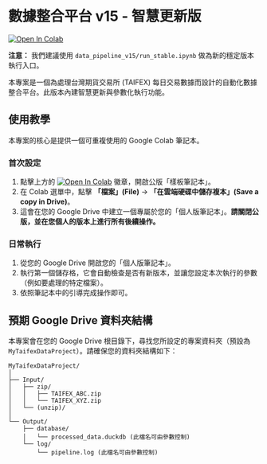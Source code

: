 # 數據整合平台 v15 - 智慧更新版

[![Open In Colab](https://colab.research.google.com/assets/colab-badge.svg)](https://colab.research.google.com/github/TaifexDataService/taifexd-data/blob/main/data_pipeline_v15/run_stable.ipynb)

**注意：** 我們建議使用 `data_pipeline_v15/run_stable.ipynb` 做為新的穩定版本執行入口。

本專案是一個為處理台灣期貨交易所 (TAIFEX) 每日交易數據而設計的自動化數據整合平台。此版本內建智慧更新與參數化執行功能。

## 使用教學

本專案的核心是提供一個可重複使用的 Google Colab 筆記本。

### 首次設定

1.  點擊上方的 [![Open In Colab](https://colab.research.google.com/assets/colab-badge.svg)](https://colab.research.google.com/github/TaifexDataService/taifexd-data/blob/main/data_pipeline_v15/run_stable.ipynb) 徽章，開啟公版「樣板筆記本」。
2.  在 Colab 選單中，點擊 **「檔案」(File)** -> **「在雲端硬碟中儲存複本」(Save a copy in Drive)**。
3.  這會在您的 Google Drive 中建立一個專屬於您的「個人版筆記本」。**請關閉公版，並在您個人的版本上進行所有後續操作。**

### 日常執行

1.  從您的 Google Drive 開啟您的「個人版筆記本」。
2.  執行第一個儲存格，它會自動檢查是否有新版本，並讓您設定本次執行的參數（例如要處理的特定檔案）。
3.  依照筆記本中的引導完成操作即可。

## 預期 Google Drive 資料夾結構

本專案會在您的 Google Drive 根目錄下，尋找您所設定的專案資料夾（預設為 `MyTaifexDataProject`）。請確保您的資料夾結構如下：

```
MyTaifexDataProject/
│
├── Input/
│   ├── zip/
│   │   ├── TAIFEX_ABC.zip
│   │   └── TAIFEX_XYZ.zip
│   └── (unzip)/
│
└── Output/
    ├── database/
    │   └── processed_data.duckdb (此檔名可由參數控制)
    └── log/
        └── pipeline.log (此檔名可由參數控制)
```
